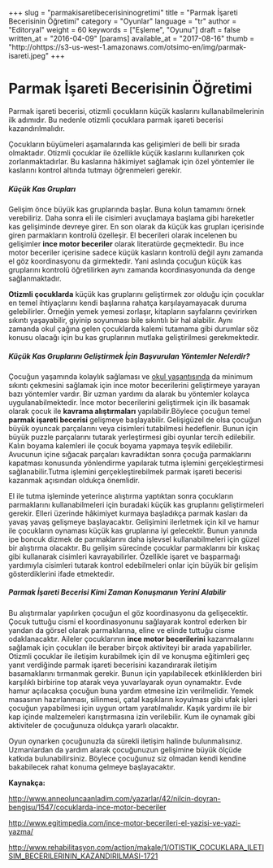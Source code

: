 +++
slug = "parmakisaretibecerisininogretimi"
title = "Parmak İşareti Becerisinin Öğretimi"
category = "Oyunlar"
language = "tr"
author = "Editoryal"
weight = 60
keywords = ["Eşleme", "Oyunu"]
draft = false
written_at = "2016-04-09"
[params]
available_at = "2017-08-16"
thumb = "http://ohttps://s3-us-west-1.amazonaws.com/otsimo-en/img/parmak-isareti.jpeg"
+++


# Parmak İşareti Becerisinin Öğretimi

Parmak işareti becerisi, otizmli çocukların küçük kaslarını kullanabilmelerinin ilk adımıdır. Bu nedenle otizmli çocuklara parmak işareti becerisi kazandırılmalıdır.

Çocukların büyümeleri aşamalarında kas gelişimleri de belli bir sırada olmaktadır. Otizmli çocuklar ile özellikle küçük kaslarını kullanırken çok zorlanmaktadırlar. Bu kaslarına hâkimiyet sağlamak için özel yöntemler ile kaslarını kontrol altında tutmayı öğrenmeleri gerekir.

##### Küçük Kas Grupları

Gelişim önce büyük kas gruplarında başlar. Buna kolun tamamını örnek verebiliriz. Daha sonra eli ile cisimleri avuçlamaya başlama gibi hareketler kas gelişiminde devreye girer. En son olarak da küçük kas grupları içerisinde giren parmakların kontrolü özelleşir. El becerileri olarak incelenen bu gelişimler **ince motor beceriler** olarak literatürde geçmektedir. Bu ince motor beceriler içerisine sadece küçük kasların kontrolü değil aynı zamanda el göz koordinasyonu da girmektedir. Yani aslında çocuğun küçük kas gruplarını kontrolü öğretilirken aynı zamanda koordinasyonunda da denge sağlanmaktadır.

**Otizmli çocuklarda** küçük kas gruplarını geliştirmek zor olduğu için çocuklar en temel ihtiyaçlarını kendi başlarına rahatça karşılayamayacak duruma gelebilirler. Örneğin yemek yemesi zorlaşır, kitapların sayfalarını çevirirken sıkıntı yaşayabilir, giyinip soyunması bile sıkıntılı bir hal alabilir. Aynı zamanda okul çağına gelen çocuklarda kalemi tutamama gibi durumlar söz konusu olacağı için bu kas gruplarının mutlaka geliştirilmesi gerekmektedir.

##### Küçük Kas Gruplarını Geliştirmek İçin Başvurulan Yöntemler Nelerdir?

Çocuğun yaşamında kolaylık sağlaması ve [okul yaşantısında](/kurum-seciminde-dikkat-edilmesi-gereken-noktalar/) da minimum sıkıntı çekmesini sağlamak için ince motor becerilerini geliştirmeye yarayan bazı yöntemler vardır. Bir uzman yardımı da alarak bu yöntemler kolayca uygulanabilmektedir. İnce motor becerilerini geliştirmek için ilk basamak olarak çocuk ile **kavrama alıştırmaları** yapılabilir.Böylece çocuğun temel **parmak işareti becerisi** gelişmeye başlayabilir. Gelişigüzel de olsa çocuğun büyük oyuncak parçalarını veya cisimleri tutabilmesi hedeflenir. Bunun için büyük puzzle parçalarını tutarak yerleştirmesi gibi oyunlar tercih edilebilir. Kalın boyama kalemleri ile çocuk boyama yapmaya teşvik edilebilir. Avucunun içine sığacak parçaları kavradıktan sonra çocuğa parmaklarını kapatması konusunda yönlendirme yapılarak tutma işlemini gerçekleştirmesi sağlanabilir.Tutma işlemini gerçekleştirebilmek parmak işareti becerisi kazanmak açısından oldukça önemlidir.

El ile tutma işleminde yeterince alıştırma yaptıktan sonra çocukların parmaklarını kullanabilmeleri için buradaki küçük kas gruplarını geliştirmeleri gerekir. Elleri üzerinde hâkimiyet kurmaya başladıkça parmak kasları da yavaş yavaş gelişmeye başlayacaktır. Gelişimini ilerletmek için kil ve hamur ile çocukların oynaması küçük kas gruplarına iyi gelecektir. Bunun yanında ipe boncuk dizmek de parmaklarını daha işlevsel kullanabilmeleri için güzel bir alıştırma olacaktır. Bu gelişim sürecinde çocuklar parmaklarını bir kıskaç gibi kullanarak cisimleri kavrayabilirler. Özellikle işaret ve başparmağı yardımıyla cisimleri tutarak kontrol edebilmeleri onlar için büyük bir gelişim gösterdiklerini ifade etmektedir.


##### Parmak İşareti Becerisi Kimi Zaman Konuşmanın Yerini Alabilir

Bu alıştırmalar yapılırken çocuğun el göz koordinasyonu da gelişecektir. Çocuk tuttuğu cismi el koordinasyonunu sağlayarak kontrol ederken bir yandan da görsel olarak parmaklarına, eline ve elinde tuttuğu cisme odaklanacaktır. Aileler çocuklarının **ince motor becerilerini** kazanmalarını sağlamak için çocukları ile beraber birçok aktiviteyi bir arada yapabilirler. Otizmli çocuklar ile iletişim kurabilmek için dil ve konuşma eğitimleri geç yanıt verdiğinde parmak işareti becerisini kazandırarak iletişim basamaklarını tırmanmak gerekir. Bunun için yapılabilecek etkinliklerden biri karşılıklı birbirine top atarak veya yuvarlayarak oyun oynamaktır. Evde hamur açılacaksa çocuğun buna yardım etmesine izin verilmelidir. Yemek masasının hazırlanması, silinmesi, çatal kaşıkların koyulması gibi ufak işleri çocuğun yapabilmesi için uygun ortam yaratılmalıdır. Kaşık yardımı ile bir kap içinde malzemeleri karıştırmasına izin verilebilir. Kum ile oynamak gibi aktiviteler de çocuğunuza oldukça yararlı olacaktır.

Oyun oynarken çocuğunuzla da sürekli iletişim halinde bulunmalısınız. Uzmanlardan da yardım alarak çocuğunuzun gelişimine büyük ölçüde katkıda bulunabilirsiniz. Böylece çocuğunuz siz olmadan kendi kendine bakabilecek rahat konuma gelmeye başlayacaktır.

**Kaynakça:**

http://www.anneoluncaanladim.com/yazarlar/42/nilcin-doyran-bengisu/1547/cocuklarda-ince-motor-beceriler

http://www.egitimpedia.com/ince-motor-becerileri-el-yazisi-ve-yazi-yazma/

http://www.rehabilitasyon.com/action/makale/1/OTISTIK_COCUKLARA_ILETISIM_BECERILERININ_KAZANDIRILMASI-1721
